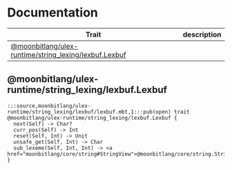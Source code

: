 # Documentation
|Trait|description|
|---|---|
|[@moonbitlang/ulex-runtime/string\_lexing/lexbuf.Lexbuf](#@moonbitlang/ulex-runtime/string_lexing/lexbuf.Lexbuf)||

## @moonbitlang/ulex-runtime/string\_lexing/lexbuf.Lexbuf

```moonbit
:::source,moonbitlang/ulex-runtime/string_lexing/lexbuf/lexbuf.mbt,1:::pub(open) trait @moonbitlang/ulex-runtime/string_lexing/lexbuf.Lexbuf {
  next(Self) -> Char?
  curr_pos(Self) -> Int
  reset(Self, Int) -> Unit
  unsafe_get(Self, Int) -> Char
  sub_lexeme(Self, Int, Int) -> <a href="moonbitlang/core/string#StringView">@moonbitlang/core/string.StringView</a>
}
```


